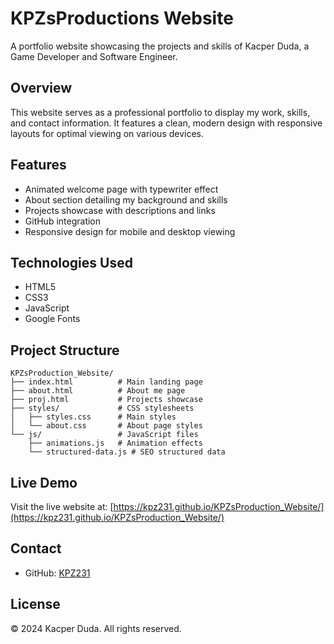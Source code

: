 # KPZsProductions Website

A portfolio website showcasing the projects and skills of Kacper Duda, a Game Developer and Software Engineer.

## Overview

This website serves as a professional portfolio to display my work, skills, and contact information. It features a clean, modern design with responsive layouts for optimal viewing on various devices.

## Features

- Animated welcome page with typewriter effect
- About section detailing my background and skills
- Projects showcase with descriptions and links
- GitHub integration
- Responsive design for mobile and desktop viewing

## Technologies Used

- HTML5
- CSS3
- JavaScript
- Google Fonts

## Project Structure

```
KPZsProduction_Website/
├── index.html          # Main landing page
├── about.html          # About me page
├── proj.html           # Projects showcase
├── styles/             # CSS stylesheets
│   ├── styles.css      # Main styles
│   └── about.css       # About page styles
└── js/                 # JavaScript files
    ├── animations.js   # Animation effects
    └── structured-data.js # SEO structured data
```

## Live Demo

Visit the live website at: [https://kpz231.github.io/KPZsProduction_Website/](https://kpz231.github.io/KPZsProduction_Website/)

## Contact

- GitHub: [KPZ231](https://github.com/KPZ231)

## License

© 2024 Kacper Duda. All rights reserved. 